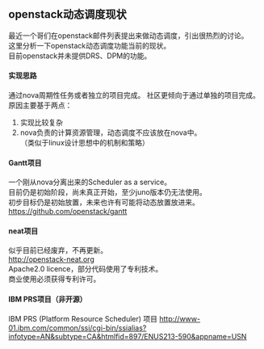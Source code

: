 openstack动态调度现状
----
最近一个哥们在openstack邮件列表提出来做动态调度，引出很热烈的讨论。   
这里分析一下openstack动态调度功能当前的现状。  
目前openstack并未提供DRS、DPM的功能。  

#### 实现思路
通过nova周期性任务或者独立的项目完成。 
社区更倾向于通过单独的项目完成。  
原因主要基于两点：  
1. 实现比较复杂  
2. nova负责的计算资源管理，动态调度不应该放在nova中。  
（类似于linux设计思想中的机制和策略）  

#### Gantt项目
一个刚从nova分离出来的Scheduler as a service。  
目前仍是初始阶段，尚未真正开始，至少juno版本仍无法使用。  
初步目标仍是初始放置，未来也许有可能将动态放置放进来。  
https://github.com/openstack/gantt  

#### neat项目
似乎目前已经废弃，不再更新。   
http://openstack-neat.org    
Apache2.0 licence，部分代码使用了专利技术。  
商业使用必须获得专利许可。  

####  IBM PRS项目（非开源）    
IBM PRS (Platform Resource Scheduler) 项目
http://www-01.ibm.com/common/ssi/cgi-bin/ssialias?infotype=AN&subtype=CA&htmlfid=897/ENUS213-590&appname=USN
